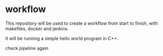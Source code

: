 # workflow

This repository will be used to create a workflow from start to finish, with makefiles, docker and jenkins.

It will be running a simple hello world program in C++.

check pipeline again
